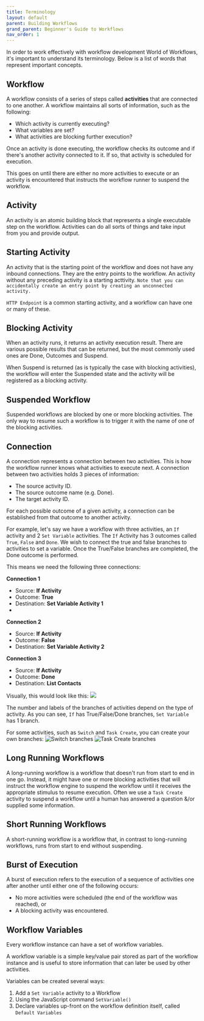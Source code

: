 ```yaml
---
title: Terminology
layout: default
parent: Building Workflows
grand_parent: Beginner's Guide to Workflows
nav_order: 1
---
```


In order to work effectively with workflow development World of Workflows, it's important to understand its terminology. Below is a list of words that represent important concepts.

## Workflow

A workflow consists of a series of steps called **activities** that are connected to one another. A workflow maintains all sorts of information, such as the following:

- Which activity is currently executing?
- What variables are set?
- What activities are blocking further execution?

Once an activity is done executing, the workflow checks its outcome and if there's another activity connected to it. If so, that activity is scheduled for execution.

This goes on until there are either no more activities to execute or an activity is encountered that instructs the workflow runner to suspend the workflow.

## Activity

An activity is an atomic building block that represents a single executable step on the workflow. Activities can do all sorts of things and take input from you and provide output.

## Starting Activity
An activity that is the starting point of the workflow and does not have any inbound connections. They are the entry points to the workflow.  An activity without any preceding activity is a starting acttivity.  `Note that you can accidentally create an entry point by creating an unconnected activity.  `

`HTTP Endpoint` is a common starting activity, and a workflow can have one or many of these. 

## Blocking Activity
When an activity runs, it returns an activity execution result. There are various possible results that can be returned, but the most commonly used ones are Done, Outcomes and Suspend.

When Suspend is returned (as is typically the case with blocking activities), the workflow will enter the Suspended state and the activity will be registered as a blocking activity.

## Suspended Workflow

Suspended workflows are blocked by one or more blocking activities. The only way to resume such a workflow is to trigger it with the name of one of the blocking activities.

## Connection

A connection represents a connection between two activities. This is how the workflow runner knows what activities to execute next. A connection between two activities holds 3 pieces of information:

- The source activity ID.
- The source outcome name (e.g. Done).
- The target activity ID.

For each possible outcome of a given activity, a connection can be established from that outcome to another activity.

For example, let's say we have a workflow with three activities, an `If` activity and 2 `Set Variable` activities. The `If` Activity has 3 outcomes called `True`, `False` and `Done`.  We wish to connect the true and false branches to activities to set a variable.  Once the True/False branches are completed, the Done outcome is performed.

This means we need the following three connections:

**Connection 1**

- Source: **If Activity**
- Outcome: **True**
- Destination: **Set Variable Activity 1**
- 
**Connection 2**

- Source: **If Activity**
- Outcome: **False**
- Destination: **Set Variable Activity 2**

**Connection 3**

- Source: **If Activity**
- Outcome: **Done**
- Destination: **List Contacts**

Visually, this would look like this:
![](2024-07-08-08-32-14.png)

The number and labels of the branches of activities depend on the type of activity.  As you can see, `If` has True/False/Done branches, `Set Variable` has 1 branch.

For some activities, such as `Switch` and `Task Create`, you can create your own branches:
![Switch branches](2024-07-08-08-37-34.png)
![Task Create branches](2024-07-08-08-42-15.png)

## Long Running Workflows

A long-running workflow is a workflow that doesn't run from start to end in one go. Instead, it might have one or more blocking activities that will instruct the workflow engine to suspend the workflow until it receives the appropriate stimulus to resume execution.  Often we use a `Task Create` activity to suspend a workflow until a human has answered a question &/or supplied some information. 

## Short Running Workflows

A short-running workflow is a workflow that, in contrast to long-running workflows, runs from start to end without suspending.

## Burst of Execution

A burst of execution refers to the execution of a sequence of activities one after another until either one of the following occurs:

- No more activities were scheduled (the end of the workflow was reached), or
- A blocking activity was encountered.

## Workflow Variables
Every workflow instance can have a set of workflow variables.

A workflow variable is a simple key/value pair stored as part of the workflow instance and is useful to store information that can later be used by other activities.

Variables can be created several ways:  
1. Add a `Set Variable` activity to a Workflow
2. Using the JavaScript command `SetVariable()`
3. Declare variables up-front on the workflow definition itself, called `Default Variables`


